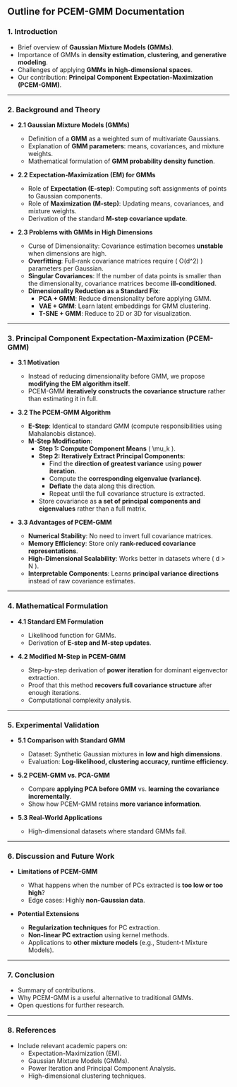 ## **Outline for PCEM-GMM Documentation**

### **1. Introduction**
   - Brief overview of **Gaussian Mixture Models (GMMs)**.
   - Importance of GMMs in **density estimation, clustering, and generative modeling**.
   - Challenges of applying **GMMs in high-dimensional spaces**.
   - Our contribution: **Principal Component Expectation-Maximization (PCEM-GMM)**.

---

### **2. Background and Theory**
   - **2.1 Gaussian Mixture Models (GMMs)**
     - Definition of a **GMM** as a weighted sum of multivariate Gaussians.
     - Explanation of **GMM parameters**: means, covariances, and mixture weights.
     - Mathematical formulation of **GMM probability density function**.

   - **2.2 Expectation-Maximization (EM) for GMMs**
     - Role of **Expectation (E-step)**: Computing soft assignments of points to Gaussian components.
     - Role of **Maximization (M-step)**: Updating means, covariances, and mixture weights.
     - Derivation of the standard **M-step covariance update**.

   - **2.3 Problems with GMMs in High Dimensions**
     - Curse of Dimensionality: Covariance estimation becomes **unstable** when dimensions are high.
     - **Overfitting**: Full-rank covariance matrices require \( O(d^2) \) parameters per Gaussian.
     - **Singular Covariances**: If the number of data points is smaller than the dimensionality, covariance matrices become **ill-conditioned**.
     - **Dimensionality Reduction as a Standard Fix**:
       - **PCA + GMM**: Reduce dimensionality before applying GMM.
       - **VAE + GMM**: Learn latent embeddings for GMM clustering.
       - **T-SNE + GMM**: Reduce to 2D or 3D for visualization.

---

### **3. Principal Component Expectation-Maximization (PCEM-GMM)**
   - **3.1 Motivation**
     - Instead of reducing dimensionality before GMM, we propose **modifying the EM algorithm itself**.
     - PCEM-GMM **iteratively constructs the covariance structure** rather than estimating it in full.

   - **3.2 The PCEM-GMM Algorithm**
     - **E-Step**: Identical to standard GMM (compute responsibilities using Mahalanobis distance).
     - **M-Step Modification**:
       - **Step 1: Compute Component Means** \( \mu_k \).
       - **Step 2: Iteratively Extract Principal Components**:
         - Find the **direction of greatest variance** using **power iteration**.
         - Compute the **corresponding eigenvalue (variance)**.
         - **Deflate** the data along this direction.
         - Repeat until the full covariance structure is extracted.
       - Store covariance as **a set of principal components and eigenvalues** rather than a full matrix.

   - **3.3 Advantages of PCEM-GMM**
     - **Numerical Stability**: No need to invert full covariance matrices.
     - **Memory Efficiency**: Store only **rank-reduced covariance representations**.
     - **High-Dimensional Scalability**: Works better in datasets where \( d > N \).
     - **Interpretable Components**: Learns **principal variance directions** instead of raw covariance estimates.

---

### **4. Mathematical Formulation**
   - **4.1 Standard EM Formulation**
     - Likelihood function for GMMs.
     - Derivation of **E-step and M-step updates**.

   - **4.2 Modified M-Step in PCEM-GMM**
     - Step-by-step derivation of **power iteration** for dominant eigenvector extraction.
     - Proof that this method **recovers full covariance structure** after enough iterations.
     - Computational complexity analysis.

---

### **5. Experimental Validation**
   - **5.1 Comparison with Standard GMM**
     - Dataset: Synthetic Gaussian mixtures in **low and high dimensions**.
     - Evaluation: **Log-likelihood, clustering accuracy, runtime efficiency**.

   - **5.2 PCEM-GMM vs. PCA-GMM**
     - Compare **applying PCA before GMM** vs. **learning the covariance incrementally**.
     - Show how PCEM-GMM retains **more variance information**.

   - **5.3 Real-World Applications**
     - High-dimensional datasets where standard GMMs fail.

---

### **6. Discussion and Future Work**
   - **Limitations of PCEM-GMM**
     - What happens when the number of PCs extracted is **too low or too high**?
     - Edge cases: Highly **non-Gaussian data**.
   
   - **Potential Extensions**
     - **Regularization techniques** for PC extraction.
     - **Non-linear PC extraction** using kernel methods.
     - Applications to **other mixture models** (e.g., Student-t Mixture Models).

---

### **7. Conclusion**
   - Summary of contributions.
   - Why PCEM-GMM is a useful alternative to traditional GMMs.
   - Open questions for further research.

---

### **8. References**
   - Include relevant academic papers on:
     - Expectation-Maximization (EM).
     - Gaussian Mixture Models (GMMs).
     - Power Iteration and Principal Component Analysis.
     - High-dimensional clustering techniques.

